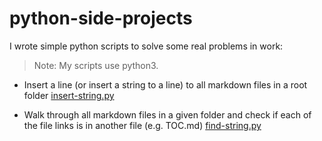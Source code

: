 # python-side-projects

I wrote simple python scripts to solve some real problems in work:

> Note: My scripts use python3.

- Insert a line (or insert a string to a line) to all markdown files in a root folder [insert-string.py](/insert-string.py)

- Walk through all markdown files in a given folder and check if each of the file links is in another file (e.g. TOC.md) [find-string.py](/find-string.py)


